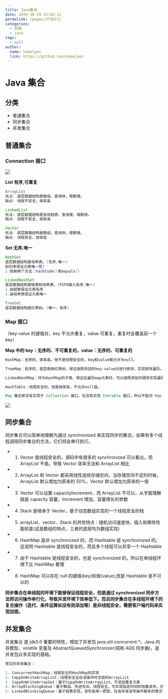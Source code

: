 ```yaml
---
title: Java集合
date: 2019-10-29 21:02:11
permalink: /pages/37361f/
categories: 
  - 后端
  - java
tags: 
  - null
author: 
  name: kamalyes
  link: https://github.com/kamalyes
---
```


# Java 集合

## 分类

- 普通集合
- 同步集合
- 并发集合

## 普通集合

### Connection 接口
![](https://cdn.jsdelivr.net/gh/kamalyes/image-bed@master/col//backend/985104087d9f45bbbf231d503cea2096.png)

**List 有序,可重复**

```java
ArrayList
优点: 底层数据结构是数组，查询快，增删慢。
缺点: 线程不安全，效率高

LinkedList
优点: 底层数据结构是双向链表，查询慢，增删快。
缺点: 线程不安全，效率高

Vector
优点: 底层数据结构是数组，查询快，增删慢。
缺点: 线程安全，效率低
```

**Set 无序,唯一**

```java
HashSet
底层数据结构是哈希表。(无序,唯一)
如何来保证元素唯一性?
1.依赖两个方法：hashCode()和equals()

LinkedHashSet
底层数据结构是链表和哈希表。(FIFO插入有序,唯一)
1.由链表保证元素有序
2.由哈希表保证元素唯一

TreeSet
底层数据结构是红黑树。(唯一，有序)
```

### Map 接口

（key-value 的键值对，key 不允许重复，value 可重复，重复时会覆盖前一个 key）

**Map 中的 key：无序的、不可重复的，value：无序的、可重复的**

```java
HashMap：无序的，效率高，但不是线程安全的，key和value都允许为null。

TreeMap：有序的，底层使用红黑树，保证按照添加的key-value对进行排序，实现排序遍历。此时考虑key的自然排序或定制排序。

LinkedHashMap：作为HashMap的子类，保证在遍历map元素时，可以按照添加的顺序实现遍历。因为它在原有的HashMap底层结构基础上，添加了一对指针，指向前一个和后一个。对于频繁的遍历操作，此类执行效率高于HashMap。

HashTable：线程安全的，但是效率低，不允许null值。

Map 集合即没有实现于 Collection 接口，也没有实现 Iterable 接口，所以不能对 Map 集合进行 for-each 遍历。
```
![](https://cdn.jsdelivr.net/gh/kamalyes/image-bed@master/col//backend/4e8e6b5a7baf49edac64a4f9c587a1ff.png)

## 同步集合

同步集合可以简单地理解为通过 synchronized 来实现同步的集合。如果有多个线程调用同步集合的方法，它们将会串行执行。

- 1. Vector 是线程安全的，源码中有很多的 synchronized 可以看出，而 ArrayList 不是。导致 Vector 效率无法和 ArrayList 相比

- 2. ArrayList 和 Vector 都采用线性连续存储空间，当存储空间不足的时候，ArrayList 默认增加为原来的 50%，Vector 默认增加为原来的一倍

- 3. Vector 可以设置 capacityIncrement，而 ArrayList 不可以，从字面理解就是 capacity 容量，Increment 增加，容量增长的参数

- 4. Stack 是继承于 Vector，基于动态数组实现的一个线程安全的栈

- 5. arrayList、vector、Stack 的共性特点：随机访问速度快，插入和移除性能较差(这是数组的特点，三者的底层均为数组实现)

- 6. HashMap 是非 synchronized 的，而 Hashtable 是 synchronized 的。这说明 Hashtable 是线程安全的，而且多个线程可以共享一个 Hashtable

- 7. 由于 Hashtable 是线程安全的，也是 synchronized 的，所以在单线程环境下比 HashMap 要慢

- 8. HashMap 可以存在 null 的键值(key)和值(value),但是 Hashtable 是不可以的

**同步集合在单线程的环境下能够保证线程安全，但是通过 synchronized 同步方法将访问操作串行化，导致并发环境下效率低下。而且同步集合在多线程环境下的复合操作（迭代、条件运算如没有则添加等）是非线程安全，需要客户端代码来实现加锁。**

## 并发集合

并发集合 是 jdk5.0 重要的特性，增加了并发包 java.util.concurrent.\*。Java 内存模型、volatile 变量及 AbstractQueuedSynchronizer(简称 AQS 同步器)，是并发包众多实现的基础。

```java
常见的并发集合：

1. ConcurrentHashMap：线程安全的HashMap的实现
2. CopyOnWriteArrayList：线程安全且在读操作时无锁的ArrayList
3. CopyOnWriteArraySet：基于CopyOnWriteArrayList，不添加重复元素
4. ArrayBlockingQueue：基于数组、先进先出、线程安全，可实现指定时间的阻塞读写，并且容量可以限制
5. LinkedBlockingQueue：基于链表实现，读写各用一把锁，在高并发读写操作都多的情况下，性能优于ArrayBlockingQueue
```
